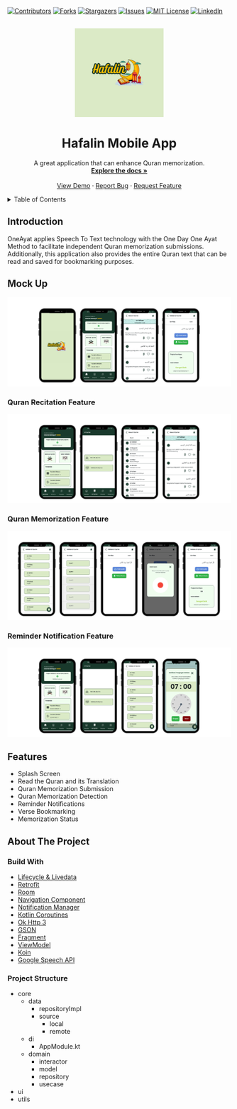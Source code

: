 [![Contributors][contributors-shield]][contributors-url]
[![Forks][forks-shield]][forks-url]
[![Stargazers][stars-shield]][stars-url]
[![Issues][issues-shield]][issues-url]
[![MIT License][license-shield]][license-url]
[![LinkedIn][linkedin-shield]][linkedin-url]

<!-- PROJECT LOGO -->
<br />
<div align="center">
  <a href="https://github.com/acalapatih/OneAyat_mobileApp">
    <img src="image/logo_hafalin.png" alt="Logo" width="200" height="200">
  </a>

  <h1 align="center">Hafalin Mobile App</h3>

  <p align="center">
    A great application that can enhance Quran memorization.
    <br />
    <a href="https://github.com/acalapatih/OneAyat_mobileApp"><strong>Explore the docs »</strong></a>
    <br />
    <br />
    <a href="https://github.com/acalapatih/OneAyat_mobileApp">View Demo</a>
    ·
    <a href="https://github.com/acalapatih/OneAyat_mobileApp/issues">Report Bug</a>
    ·
    <a href="https://github.com/acalapatih/OneAyat_mobileApp/issues">Request Feature</a>
  </p>
</div>

<!-- TABLE OF CONTENTS -->
<details>
  <summary>Table of Contents</summary>
  <ol>
    <li><a href="#introduction">Introduction</a></li>
    <li><a href="#mock-up">Mock Up</a></li>
    <li><a href="#features">Features</a></li>
    <li>
      <a href="#about-the-project">About The Project</a>
      <ul>
        <li><a href="#build-with">Build With</a></li>
        <li><a href="#project-structure">Project Structure</a></li>
      </ul>
    </li>
  </ol>
</details>

## Introduction
OneAyat applies Speech To Text technology with the One Day One Ayat Method to facilitate independent Quran memorization submissions. Additionally, this application also provides the entire Quran text that can be read and saved for bookmarking purposes.

## Mock Up
<img src="image/fitur_utama.png" alt="Main Feature">

### Quran Recitation Feature
<img src="image/baca_quran.png" alt="Quran Recitation Feature">

### Quran Memorization Feature
<img src="image/hafalan_quran.png" alt="Quran Memorization Feature">

### Reminder Notification Feature
<img src="image/notifikasi_pengingat.png" alt="Reminder Notification Feature">

## Features
- Splash Screen
- Read the Quran and its Translation
- Quran Memorization Submission
- Quran Memorization Detection
- Reminder Notifications
- Verse Bookmarking
- Memorization Status
 
## About The Project
### Build With
- [Lifecycle & Livedata](https://developer.android.com/guide/components/activities/activity-lifecycle?hl=id)
- [Retrofit](https://square.github.io/retrofit/)
- [Room](https://developer.android.com/codelabs/android-room-with-a-view-kotlin)
- [Navigation Component](https://developer.android.com/guide/navigation/get-started)
- [Notification Manager](https://developer.android.com/reference/android/app/NotificationManager)
- [Kotlin Coroutines](https://www.googleadservices.com/pagead/aclk?sa=L&ai=DChcSEwiU2bPz88f_AhXVk2YCHXdgDDMYABAAGgJzbQ&ohost=www.google.com&cid=CAESbOD2gWGIEaIzh7xPUOGICyK2tbXIr0QUhhlGSrurjKcD6swxwpKj-7IrQ9_iwmDhml1_P_z6seVQZZNvkJ-fiMxTpf1xONyVn40ucS143xA8HR8Y35CCv_06CgyhYufQQc6JFf2g1WPjknZFow&sig=AOD64_1YR8UhDwd6LH3WrvCacezcHvoFUw&q&adurl&ved=2ahUKEwiUqKzz88f_AhUT7TgGHSukAJEQ0Qx6BAgIEAE)
- [Ok Http 3](https://square.github.io/okhttp/)
- [GSON](https://github.com/google/gson)
- [Fragment](https://developer.android.com/guide/fragments?hl=id)
- [ViewModel](https://developer.android.com/topic/libraries/architecture/viewmodel?hl=id)
- [Koin](https://insert-koin.io/)
- [Google Speech API](https://cloud.google.com/speech-to-text)

### Project Structure
- core
  - data
    - repositoryImpl
    - source
      - local
      - remote
  - di
    - AppModule.kt
  - domain
    - interactor
    - model
    - repository
    - usecase
- ui
- utils

<!-- MARKDOWN LINKS & IMAGES -->
<!-- https://www.markdownguide.org/basic-syntax/#reference-style-links -->
[contributors-shield]: https://img.shields.io/github/contributors/acalapatih/OneAyat_mobileApp.svg?style=for-the-badge
[contributors-url]: https://github.com/acalapatih/OneAyat_mobileApp/graphs/contributors
[forks-shield]: https://img.shields.io/github/forks/acalapatih/OneAyat_mobileApp.svg?style=for-the-badge
[forks-url]:https://github.com/acalapatih/OneAyat_mobileApp/network/members
[stars-shield]: https://img.shields.io/github/stars/acalapatih/OneAyat_mobileApp.svg?style=for-the-badge
[stars-url]: https://github.com/acalapatih/OneAyat_mobileApp/stargazers
[issues-shield]: https://img.shields.io/github/issues/acalapatih/OneAyat_mobileApp.svg?style=for-the-badge
[issues-url]: https://github.com/acalapatih/OneAyat_mobileApp/issues
[license-shield]: https://img.shields.io/github/license/acalapatih/MobilePQI_mobileApp.svg?style=for-the-badge
[license-url]: https://github.com/acalapatih/OneAyat_mobileApp/blob/main/LICENSE
[linkedin-shield]: https://img.shields.io/badge/-LinkedIn-black.svg?style=for-the-badge&logo=linkedin&colorB=555
[linkedin-url]: https://linkedin.com/in/amir-acalapati-henry
